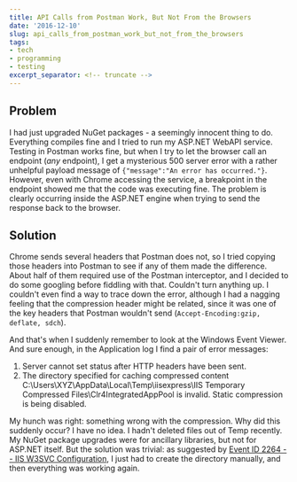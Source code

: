 ```yaml
---
title: API Calls from Postman Work, But Not From the Browsers
date: '2016-12-10'
slug: api_calls_from_postman_work_but_not_from_the_browsers
tags:
- tech
- programming
- testing
excerpt_separator: <!-- truncate -->
---
```


## Problem

I had just upgraded NuGet packages - a seemingly innocent thing to do.
Everything compiles fine and I tried to run my ASP.NET WebAPI service. Testing
in Postman works fine, but when I try to let the browser call an endpoint (*any*
endpoint), I get a mysterious 500 server error with a rather unhelpful payload
message of `{"message":"An error has occurred."}`. However, even with Chrome
accessing the service, a breakpoint in the endpoint showed me that the code was
executing fine. The problem is clearly occurring inside the ASP.NET engine when
trying to send the response back to the browser.

## Solution

Chrome sends several headers that Postman does not, so I tried copying those
headers into Postman to see if any of them made the difference. About half of
them required use of the Postman interceptor, and I decided to do some googling
before fiddling with that. Couldn't turn anything up. I couldn't even find a way
to trace down the error, although I had a nagging feeling that the compression
header might be related, since it was one of the key headers that Postman
wouldn't send (`Accept-Encoding:gzip, deflate, sdch`).

And that's when I suddenly remember to look at the Windows Event Viewer. And
sure enough, in the Application log I find a pair of error messages:

1. Server cannot set status after HTTP headers have been sent.
1. The directory specified for caching compressed content
   C:\Users\XYZ\AppData\Local\Temp\iisexpress\IIS Temporary Compressed
   Files\Clr4IntegratedAppPool is invalid.  Static compression is being
   disabled.

My hunch was right: something wrong with the compression. Why did this suddenly
occur? I have no idea. I hadn't deleted files out of Temp recently. My NuGet
package upgrades  were for ancillary libraries, but not for ASP.NET itself. But
the solution was trivial: as suggested by [Event
ID 2264 -- IIS W3SVC Configuration](https://technet.microsoft.com/en-us/library/cc735199(v=ws.10).aspx), I just had to create the directory
manually, and then everything was working again.
